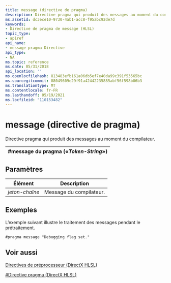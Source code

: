 ```yaml
---
title: message (directive de pragma)
description: Directive pragma qui produit des messages au moment du compilateur.
ms.assetid: dc3ece10-9730-4ab1-acc8-f95abc92de7d
keywords:
- Directive de pragma de message (HLSL)
topic_type:
- apiref
api_name:
- message pragma Directive
api_type:
- NA
ms.topic: reference
ms.date: 05/31/2018
api_location: ''
ms.openlocfilehash: 813483efb161a06db5ef7e40da99c391f53565bc
ms.sourcegitcommit: 88049609e29f91a42442235885abf56f598b06b3
ms.translationtype: MT
ms.contentlocale: fr-FR
ms.lasthandoff: 05/19/2021
ms.locfileid: "110153482"
---
```

# <a name="message-pragma-directive"></a>message (directive de pragma)

Directive pragma qui produit des messages au moment du compilateur.



| \#message du pragma («*Token-String*») |
|-----------------------------------|



 

## <a name="parameters"></a>Paramètres



| Élément                                                                                    | Description                  |
|-----------------------------------------------------------------------------------------|------------------------------|
| <span id="token-string"></span><span id="TOKEN-STRING"></span>*jeton-chaîne*<br/> | Message du compilateur.<br/> |



 

## <a name="examples"></a>Exemples

L’exemple suivant illustre le traitement des messages pendant le prétraitement.


```
#pragma message "Debugging flag set."
```



## <a name="see-also"></a>Voir aussi

<dl> <dt>

[Directives de préprocesseur (DirectX HLSL)](dx-graphics-hlsl-appendix-preprocessor.md)
</dt> <dt>

[\#Directive pragma (DirectX HLSL)](dx-graphics-hlsl-appendix-pre-pragma.md)
</dt> </dl>

 

 





